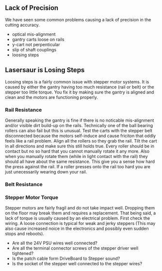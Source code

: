 

Lack of Precision
-----------------
We have seen some common problems causing a lack of precision in the cutting accuracy.
- optical mis-alignment
- gantry carts loose on rails
- y-cart not perpenticular
- slip of shaft couplings
- loosing steps



Lasersaur is Losing Steps
--------------------------
Loosing steps is a fairly common issue with stepper motor systems. It is caused by either the gantry having too much resistance (rail or belt) or the stepper too little torque. You fix it by making sure the gantry is aligned and clean and the motors are functioning properly.

### Rail Resistance
Generally speaking the gantry is fine if there is no noticable mis-alignment and/or visible dirt build-up on the rails. Technically one of the ball bearing rollers can also fail but this is unusual. Test the carts with the stepper belt disconnected because the motors self-induce and cause friciton that oddly feels like a rail problem. Align all the rollers so they grab the rail. Tilt the cart in all directions and make sure this still holds true. Every roller should be in contact but no so hard that you cannot manually rotate it any more. Also when you manually rotate them (while in light contact with the rail) they should all have about the same resistance. This give you a sense how hard the press against the rail. If a roller presses onto the rail too hard you are just unecessarily wearing down your rail.

### Belt Resistance

### Stepper Motor Torque
Stepper motors are fairly fragil and do not take impact well. Dropping them on the floor may break them and requires a replacement. That being said, a lack of torque is usually caused by an electrical problem. First check the wiring. A loose connection is typical for weak and jerky steppers (This may also cause increased noice in the electronics and possibly even sudden stops and reboots).
  - Are all the 24V PSU wires well connected?
  - Are all the terminal connector screws of the stepper driver well tightened?
  - Is the patch cable form DriveBoard to Stepper sound?
  - Is the socket of the stepper well connected to the stepper wires?
